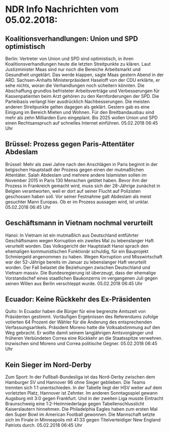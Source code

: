 # NDR Info Nachrichten vom 05.02.2018:


## Koalitionsverhandlungen: Union und SPD optimistisch
Berlin: Vertreter von Union und SPD sind optimistisch, in ihren Koalitionsverhandlungen heute die letzten Streitpunkte zu klären. Laut Justizminister Maas sind nur noch die Bereiche Arbeitsmarkt und Gesundheit ungeklärt. Das werde klappen, sagte Maas gestern Abend in der ARD. Sachsen-Anhalts Ministerpräsident Haseloff von der CDU erklärte, er sehe nichts, woran die Verhandlungen noch scheitern könnten. Die Abschaffung grundlos befristeter Arbeitsverträge und Verbesserungen für Kassenpatienten beim Arzt gehören zu den Kernforderungen der SPD. Die Parteibasis verlangt hier ausdrücklich Nachbesserungen. Die meisten anderen Streitpunkte gelten dagegen als geklärt. Gestern gab es eine Einigung im Bereich Mieten und Wohnen. Für den Breitbandausbau sind mehr als zehn Milliarden Euro eingeplant. Bis 2025 wollen Union und SPD einen Rechtsanspruch auf schnelles Internet einführen. 05.02.2018 06:45 Uhr 

## Brüssel: Prozess gegen Paris-Attentäter Abdeslam
Brüssel: Mehr als zwei Jahre nach den Anschlägen in Paris beginnt in der belgischen Hauptstadt der Prozess gegen einen der mutmaßlichen Attentäter. Salah Abdeslam und mehrere andere Islamisten sollen im November 2015 in Paris 130 Menschen getötet haben. Bevor ihm der Prozess in Frankreich gemacht wird, muss sich der 28-Jährige zunächst in Belgien verantworten, weil er dort auf seiner Flucht auf Polizisten geschossen haben soll. Vor seiner Festnahme galt Abdeslam als meist gesuchter Mann Europas. Ob er im Prozess aussagen wird, ist unklar. 05.02.2018 06:45 Uhr 

## Geschäftsmann in Vietnam nochmal verurteilt
Hanoi: In Vietnam ist ein mutmaßlich aus Deutschland entführter Geschäftsmann wegen Korruption ein zweites Mal zu lebenslanger Haft verurteilt worden. Das Volksgericht der Hauptstadt Hanoi sprach den ehemaligen kommunistischen Funktionär schuldig, für ein Bauprojekt Schmiergeld angenommen zu haben. Wegen Korruption und Misswirtschaft war der 52-Jährige bereits im Januar zu lebenslanger Haft verurteilt worden. Der Fall belastet die Beziehungen zwischen Deutschland und Vietnam massiv. Die Bundesregierung ist überzeugt, dass der ehemalige Vorstandschef eines staatlichen Baukonzerns im vergangenen Juli gegen seinen Willen aus Berlin verschleppt wurde. 05.02.2018 06:45 Uhr 

## Ecuador: Keine Rückkehr des Ex-Präsidenten
Quito: In Ecuador haben die Bürger für eine begrenzte Amtszeit von Präsidenten gestimmt. Vorläufigen Ergebnissen des Referendums zufolge votierten 64 Prozent der Wähler für die Änderung des entsprechenden Verfassungsartikels. Präsident Moreno hatte die Volksabstimmung auf den Weg gebracht. Er wollte damit seinem langjährigen Amtsvorgänger und früheren Verbündeten Correa eine Rückkehr an die Staatsspitze verwehren. Inzwischen sind Moreno und Correa politische Gegner. 05.02.2018 06:45 Uhr 

## Kein Sieger im Nord-Derby
Zum Sport: In der Fußball-Bundesliga ist das Nord-Derby zwischen dem Hamburger SV und Hannover 96 ohne Sieger geblieben. Die Teams trennten sich 1:1 unentschieden. In der Tabelle liegt der HSV weiter auf dem vorletzten Platz, Hannover ist Zehnter. Im anderen Sonntagsspiel gewann Augsburg mit 3:0 gegen Frankfurt. Und in der zweiten Liga musste Eintracht Braunschweig eine 1:2-Heimniederlage gegen Tabellenschlusslicht Kaiserslautern hinnehmen. Die Philadelphia Eagles haben zum ersten Mal den Super Bowl im American Football gewonnen. Die Mannschaft setzte sich im Finale in Minneapolis mit 41:33 gegen Titelverteidiger New England Patriots durch. 05.02.2018 06:45 Uhr 
